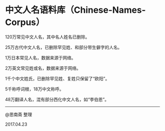 # 中文人名语料库（Chinese-Names-Corpus）

120万常见中文人名，其中名人姓名已删除。

25万古代中文人名，已删除罕见姓、和部分带生僻字的人名。

1万日本常见人名，数据来源于网络。

2万英文常见姓或名，数据来源于网络。

1千个中文姓氏，已删除罕见姓、复姓只保留了“欧阳”。

5千称呼词根，18万中文称呼。

48万翻译人名，混有部分西化中文人名，如“李伯恩”。

---

@思南斋 整理

2017.04.23
